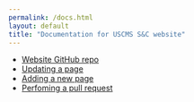 ```yaml
---
permalink: /docs.html
layout: default
title: "Documentation for USCMS S&C website"
---
```


* [Website GitHub repo](https://github.com/uscms-software-and-computing/uscms-software-and-computing.github.io)
* [Updating a page](/docs/update_page)
* [Adding a new page](/docs/add_new)
* [Perfoming a pull request](/docs/pull_request)
